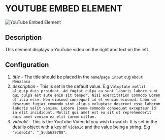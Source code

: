 # YOUTUBE EMBED ELEMENT

![YouTube Embed Element](https://i.postimg.cc/ZYGpXvHP/Screenshot-2022-08-29-124322.png)

## Description

This element displays a YouTube video on the right and text on the left.

## Configuration

1. *title* - The title should be placed in the  `name`/`page input`  e.g `About Nenasasa`
2. *description* - This is set in the default value. E.g `Voluptate mollit aliquip duis proident. Ad fugiat culpa ea sunt laboris labore sunt qui culpa est aute enim sit tempor. Nisi exercitation commodo Lorem officia esse. Non eiusmod consequat id et veniam eiusmod. Laborum deserunt fugiat commodo sint aliqua voluptate deserunt esse laborum laboris velit veniam. Labore ipsum commodo consequat excepteur id in elit incididunt. Mollit qui amet est eu sit ut reprehenderit duis amet veniam ea elit Lorem cillum.`
3. *videoId* - This is the YouTube Video Id you wish to watch. It is set in the details object with a key of `videoId` and the value being a string. E.g `"videoId": "_Sudb6Z97O8"`.
